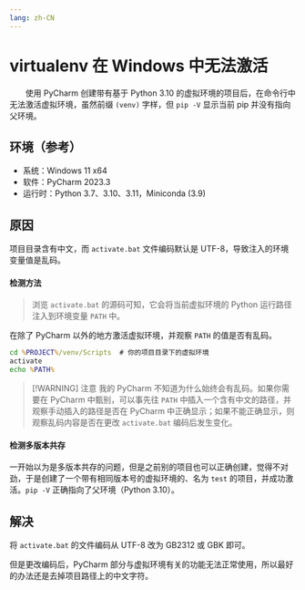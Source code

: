 ```yaml
---
lang: zh-CN
---
```


<script setup lang="ts">
import RevisionInfo from "@/components/RevisionInfo.vue";
</script>

# virtualenv 在 Windows 中无法激活

<RevisionInfo created="2024-02-28 16:29" :expired="365*3">
　　使用 PyCharm 创建带有基于 Python 3.10 的虚拟环境的项目后，在命令行中无法激活虚拟环境，虽然前缀 <code>(venv)</code> 字样，但 <code>pip -V</code> 显示当前 pip 并没有指向父环境。
</RevisionInfo>

## 环境（参考）

- 系统：Windows 11 x64
- 软件：PyCharm 2023.3
- 运行时：Python 3.7、3.10、3.11，Miniconda (3.9)

## 原因

项目目录含有中文，而 `activate.bat` 文件编码默认是 UTF-8，导致注入的环境变量值是乱码。

#### 检测方法

> 浏览 `activate.bat` 的源码可知，它会将当前虚拟环境的 Python 运行路径注入到环境变量 `PATH` 中。

在除了 PyCharm 以外的地方激活虚拟环境，并观察 `PATH` 的值是否有乱码。

```cmd
cd %PROJECT%/venv/Scripts  # 你的项目目录下的虚拟环境
activate
echo %PATH%
```

> [!WARNING] 注意
> 我的 PyCharm 不知道为什么始终会有乱码。如果你需要在 PyCharm 中甄别，可以事先往 `PATH` 中插入一个含有中文的路径，并观察手动插入的路径是否在 PyCharm 中正确显示；如果不能正确显示，则观察乱码内容是否在更改 `activate.bat` 编码后发生变化。

#### 检测多版本共存

一开始以为是多版本共存的问题，但是之前别的项目也可以正确创建，觉得不对劲，于是创建了一个带有相同版本号的虚拟环境的、名为 `test` 的项目，并成功激活。`pip -V` 正确指向了父环境（Python 3.10）。

## 解决

将 `activate.bat` 的文件编码从 UTF-8 改为 GB2312 或 GBK 即可。

但是更改编码后，PyCharm 部分与虚拟环境有关的功能无法正常使用，所以最好的办法还是去掉项目路径上的中文字符。

